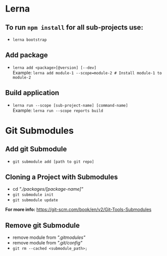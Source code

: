 # Lerna

## To run `npm install` for all sub-projects use:

* `lerna bootstrap`

## Add package

* `lerna add <package>[@version] [--dev]`  
Example: `lerna add module-1 --scope=module-2 # Install module-1 to module-2`

## Build application

* `lerna run --scope [sub-project-name] [command-name]`  
Example: `lerna run --scope reports build`

# Git Submodules

## Add git Submodule

* `git submodule add [path to git repo]`

## Cloning a Project with Submodules

* cd *"./packages/[package-name]"*
* `git submodule init`
* `git submodule update`

**For more info:** https://git-scm.com/book/en/v2/Git-Tools-Submodules

## Remove git Submodule

* remove module from *".gitmodules"*
* remove module from *".git/config"*
* `git rm --cached <submodule_path>;`
